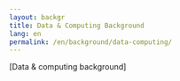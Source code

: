 ```yaml
---
layout: backgr
title: Data & Computing Background
lang: en
permalink: /en/background/data-computing/
---
```


<p class="bg">[Data & computing background]</p>
